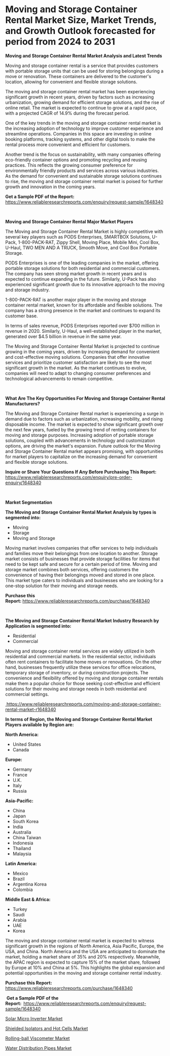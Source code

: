 <p><h1>Moving and Storage Container Rental Market Size, Market Trends, and Growth Outlook forecasted for period from 2024 to 2031</h1></p><p><strong>Moving and Storage Container Rental Market Analysis and Latest Trends</strong></p>
<p><p>Moving and storage container rental is a service that provides customers with portable storage units that can be used for storing belongings during a move or renovation. These containers are delivered to the customer's location, allowing for convenient and flexible storage solutions.</p><p>The moving and storage container rental market has been experiencing significant growth in recent years, driven by factors such as increasing urbanization, growing demand for efficient storage solutions, and the rise of online retail. The market is expected to continue to grow at a rapid pace, with a projected CAGR of 14.9% during the forecast period.</p><p>One of the key trends in the moving and storage container rental market is the increasing adoption of technology to improve customer experience and streamline operations. Companies in this space are investing in online booking platforms, tracking systems, and other digital tools to make the rental process more convenient and efficient for customers.</p><p>Another trend is the focus on sustainability, with many companies offering eco-friendly container options and promoting recycling and reusing practices. This reflects the growing consumer preference for environmentally friendly products and services across various industries. As the demand for convenient and sustainable storage solutions continues to rise, the moving and storage container rental market is poised for further growth and innovation in the coming years.</p></p>
<p><strong>Get a Sample PDF of the Report:&nbsp;</strong> <a href="https://www.reliableresearchreports.com/enquiry/request-sample/1648340">https://www.reliableresearchreports.com/enquiry/request-sample/1648340</a></p>
<p>&nbsp;</p>
<p><strong>Moving and Storage Container Rental Major Market Players</strong></p>
<p><p>The Moving and Storage Container Rental Market is highly competitive with several key players such as PODS Enterprises, SMARTBOX Solutions, U-Pack, 1-800-PACK-RAT, Zippy Shell, Moving Place, Mobile Mini, Cool Box, U-Haul, TWO MEN AND A TRUCK, Smooth Move, and Cool Box Portable Storage.</p><p>PODS Enterprises is one of the leading companies in the market, offering portable storage solutions for both residential and commercial customers. The company has seen strong market growth in recent years and is expected to continue expanding in the future. Similarly, U-Pack has also experienced significant growth due to its innovative approach to the moving and storage industry.</p><p>1-800-PACK-RAT is another major player in the moving and storage container rental market, known for its affordable and flexible solutions. The company has a strong presence in the market and continues to expand its customer base. </p><p>In terms of sales revenue, PODS Enterprises reported over $700 million in revenue in 2020. Similarly, U-Haul, a well-established player in the market, generated over $4.5 billion in revenue in the same year.</p><p>The Moving and Storage Container Rental Market is projected to continue growing in the coming years, driven by increasing demand for convenient and cost-effective moving solutions. Companies that offer innovative services and prioritize customer satisfaction are likely to see the most significant growth in the market. As the market continues to evolve, companies will need to adapt to changing consumer preferences and technological advancements to remain competitive.</p></p>
<p>&nbsp;</p>
<p><strong>What Are The Key Opportunities For Moving and Storage Container Rental Manufacturers?</strong></p>
<p><p>The Moving and Storage Container Rental market is experiencing a surge in demand due to factors such as urbanization, increasing mobility, and rising disposable income. The market is expected to show significant growth over the next few years, fueled by the growing trend of renting containers for moving and storage purposes. Increasing adoption of portable storage solutions, coupled with advancements in technology and customization options, are driving the market's expansion. Future outlook for the Moving and Storage Container Rental market appears promising, with opportunities for market players to capitalize on the increasing demand for convenient and flexible storage solutions.</p></p>
<p><strong>Inquire or Share Your Questions If Any Before Purchasing This Report:</strong> <a href="https://www.reliableresearchreports.com/enquiry/pre-order-enquiry/1648340">https://www.reliableresearchreports.com/enquiry/pre-order-enquiry/1648340</a></p>
<p>&nbsp;</p>
<p><strong>Market Segmentation</strong></p>
<p><strong>The Moving and Storage Container Rental Market Analysis by types is segmented into:</strong></p>
<p><ul><li>Moving</li><li>Storage</li><li>Moving and Storage</li></ul></p>
<p><p>Moving market involves companies that offer services to help individuals and families move their belongings from one location to another. Storage market consists of businesses that provide storage facilities for items that need to be kept safe and secure for a certain period of time. Moving and storage market combines both services, offering customers the convenience of having their belongings moved and stored in one place. This market type caters to individuals and businesses who are looking for a one-stop solution for their moving and storage needs.</p></p>
<p><strong>Purchase this Report:&nbsp;</strong><a href="https://www.reliableresearchreports.com/purchase/1648340">https://www.reliableresearchreports.com/purchase/1648340</a></p>
<p>&nbsp;</p>
<p><strong>The Moving and Storage Container Rental Market Industry Research by Application is segmented into:</strong></p>
<p><ul><li>Residential</li><li>Commercial</li></ul></p>
<p><p>Moving and storage container rental services are widely utilized in both residential and commercial markets. In the residential sector, individuals often rent containers to facilitate home moves or renovations. On the other hand, businesses frequently utilize these services for office relocations, temporary storage of inventory, or during construction projects. The convenience and flexibility offered by moving and storage container rentals make them a popular choice for those seeking cost-effective and efficient solutions for their moving and storage needs in both residential and commercial settings.</p></p>
<p><a href="https://www.reliableresearchreports.com/moving-and-storage-container-rental-market-r1648340">&nbsp;https://www.reliableresearchreports.com/moving-and-storage-container-rental-market-r1648340</a></p>
<p><strong>In terms of Region, the Moving and Storage Container Rental Market Players available by Region are:</strong></p>
<p>
    <p> <strong> North America: </strong>
        <ul>
            <li>United States</li>
            <li>Canada</li>
        </ul>
        </p> 
    <p> <strong> Europe: </strong>
        <ul>
            <li>Germany</li>
            <li>France</li>
            <li>U.K.</li>
            <li>Italy</li>
            <li>Russia</li>
        </ul>
        </p> 
    <p> <strong> Asia-Pacific: </strong>
        <ul>
            <li>China</li>
            <li>Japan</li>
            <li>South Korea</li>
            <li>India</li>
            <li>Australia</li>
            <li>China Taiwan</li>
            <li>Indonesia</li>
            <li>Thailand</li>
            <li>Malaysia</li>
        </ul>
        </p> 
    <p> <strong> Latin America: </strong>
        <ul>
            <li>Mexico</li>
            <li>Brazil</li>
            <li>Argentina Korea</li>
            <li>Colombia</li>
        </ul>
        </p> 
    <p> <strong> Middle East & Africa: </strong>
        <ul>
            <li>Turkey</li>
            <li>Saudi</li>
            <li>Arabia</li>
            <li>UAE</li>
            <li>Korea</li>
        </ul>
    </p>
    </p>
<p><p>The moving and storage container rental market is expected to witness significant growth in the regions of North America, Asia Pacific, Europe, the USA, and China. North America and the USA are anticipated to dominate the market, holding a market share of 35% and 20% respectively. Meanwhile, the APAC region is expected to capture 15% of the market share, followed by Europe at 10% and China at 5%. This highlights the global expansion and potential opportunities in the moving and storage container rental industry.</p></p>
<p><strong>Purchase this Report: </strong><a href="https://www.reliableresearchreports.com/purchase/1648340">https://www.reliableresearchreports.com/purchase/1648340</a></p>
<p>&nbsp;<strong>Get a Sample PDF of the Report:&nbsp;&nbsp;</strong><a href="https://www.reliableresearchreports.com/enquiry/request-sample/1648340">https://www.reliableresearchreports.com/enquiry/request-sample/1648340</a></p>
<p><strong></strong></p>
<p><p><a href="https://cute-banjo-8ca.notion.site/Solar-Micro-Inverter-Market-Insights-into-Market-CAGR-Market-Trends-and-Growth-Strategies-470d03bd49f94d749486099ae44d8579">Solar Micro Inverter Market</a></p><p><a href="https://www.linkedin.com/pulse/global-shielded-isolators-hot-cells-market-size-trends-insights-dzale?trackingId=felaK0Fs9RsR7yyXJRe%2FwA%3D%3D">Shielded Isolators and Hot Cells Market</a></p><p><a href="https://www.linkedin.com/pulse/rolling-ball-viscometer-market-size-share-global-analysis-report-7gpde?trackingId=SXK2gyYTY2wYVLNIBNe2WA%3D%3D">Rolling-ball Viscometer Market</a></p><p><a href="https://view.publitas.com/reportprime-1/decoding-water-distribution-pipes-market-metrics-market-share-trends-and-growth-patterns/">Water Distribution Pipes Market</a></p></p>